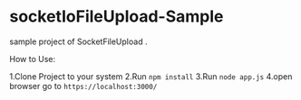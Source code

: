 # socketIoFileUpload-Sample
sample project of SocketFileUpload .


How to Use:

  1.Clone Project to your system
  2.Run ```npm install```
  3.Run ```node app.js```
  4.open browser go to ```https://localhost:3000/```
